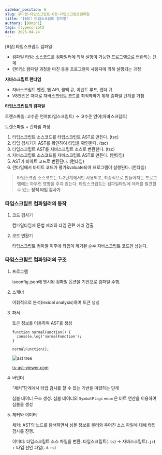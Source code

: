 ```yaml
---
sidebar_position: 6
slug: 우아한-타입스크립트-6장-타입스크립트컴파일
title: '[6장] 타입스크립트 컴파일'
authors: [99mini]
tags: [typescript]
date: 2025-04-24
---
```


[6장] 타입스크립트 컴파일

<!-- truncate -->

- 컴파일 타임: 소스코드를 컴파일러에 의해 실행이 가능한 프로그램으로 변환되는 단계
- 런타임: 컴파일 과정을 마친 응용 프로그램이 사용자에 의해 실행되는 과정

**자바스크립트 런타임**

- 자바스크립트 엔진, 웹 API, 콜백 큐, 이벤트 루프, 렌더 큐
- V8엔진은 때때로 자바스크립트 코드를 최적화하기 위해 컴파일 단계를 거침

**타입스크립트의 컴파일**

트렌스파일: 고수준 언어(타입스크립트) → 고수준 언어(자바스크립트)

트렌스파일 + 런타임 과정

1. 타입스크립트 소스코드를 타입스크립트 AST로 만든다. (tsc)
2. 타입 검사기가 AST를 확인하여 타입을 확인한다. (tsc)
3. 타입스크립트 AST를 자바스크립트 소스로 변환한다. (tsc)
4. 자바스크립트 소스코드를 자바스크립트 AST로 만든다. (런타임)
5. AST가 바이트 코드로 변환된다. (런타임)
6. 런타임에서 바이트 코드가 평가&valuate되어 프로그램이 실행된다. (런타임)

> 타입스크립 소스코드는 1~2단계에서만 사용되고, 최종적으로 만들어지는 프로그램에는 아무런 영향을 주지 않는다. 타입스크립트는 컴파일타임에 에러를 발견할 수 있는 **정적 타입 검사기**

### 타입스크립트 컴파일러의 동작

1. 코드 검사기

   컴파일타임에 문법 에러와 타임 관련 에러 검출

2. 코드 변환기

   타입스크립트 컴파일 이후에 타입이 제거된 순수 자바스크립트 코드만 남는다.

### 타입스크립트 컴파일러의 구조

1. 프로그램

   tsconfig.json에 명시된 컴파일 옵션을 기반으로 컴파일 수행.

2. 스캐너

   어휘적으로 분석(lexical analysis)하여 토큰 생성

3. 파서

   토큰 정보를 이용하여 AST를 생성

   ```tsx
   function normalFunction() {
     console.log('normalFunction');
   }

   normalFunction();
   ```

   ![ast tree](/img/docs/6-ast.png)

   [ts-ast-viewer.com](https://ts-ast-viewer.com/#code/GYVwdgxgLglg9mABGOAnAtgQwDYDFywIAUAlIgN4BQiNiECAznNgKYB02cA5kQOQoYc+MITC8SAbkoBfSpQFY8BeGFISgA)

4. 바인더

   “체커”단계에서 타입 검사를 할 수 있는 기반을 마련하는 단계

   심볼 데이터 구조 생성. 심볼 데이터의 `SymbolFlags` `enum` 은 비트 연산을 이용하여 심볼을 생성

5. 체커와 이미터

   체커: AST의 노드를 탐색하면서 심볼 정보를 불러와 주어진 소스 파일에 대해 타입 검사를 진행.

   이미터: 타입스크립트 소스 파일을 변환. 타입스크립트(`.ts`) → 자바스크립트(`.js`) + 타입 선언 파일(`.d.ts`)
